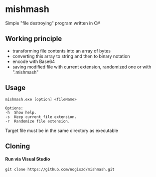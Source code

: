 # mishmash
Simple "file destroying" program written in C#

## Working principle
- transforming file contents into an array of bytes
- converting this array to string and then to binary notation
- encode with Base64
- saving modified file with current extension, randomized one or with ".mishmash"

## Usage
`mishmash.exe [option] <fileName>`
```
Options:
-h	Show help.
-s	Keep current file extension.
-r	Randomize file extension.
```

Target file must be in the same directory as executable

## Cloning
#### Run via Visual Studio

`git clone https://github.com/nogiszd/mishmash.git`
